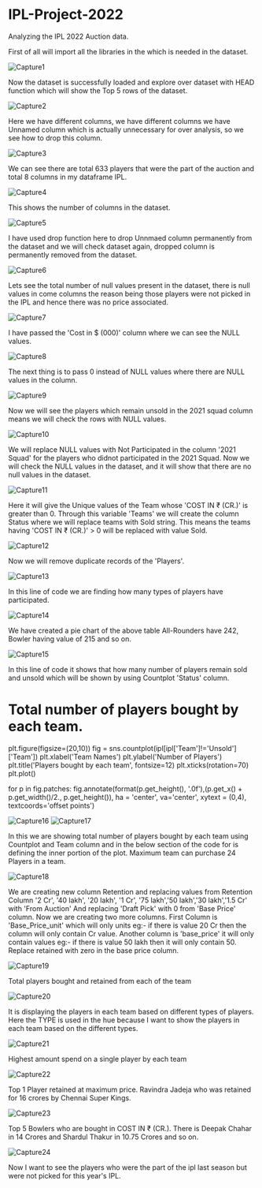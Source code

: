 # IPL-Project-2022
Analyzing the IPL 2022 Auction data.

First of all will import all the libraries in the which is needed in the dataset.

![Capture1](https://user-images.githubusercontent.com/79398731/188058586-51568191-1b67-465d-845b-777994644cc0.PNG)

Now the dataset is successfully loaded and explore over dataset with HEAD function which will show the Top 5 rows of the dataset.

![Capture2](https://user-images.githubusercontent.com/79398731/188060265-4c8021f0-4c6e-4d45-bd78-9cf445e8fdbc.PNG)


Here we have different columns, we have different columns we have Unnamed column which is actually unnecessary for over analysis, so we see how to drop this column.

![Capture3](https://user-images.githubusercontent.com/79398731/188060459-acd6418e-ee61-4b84-babb-3b2f67008314.PNG)

We can see there are total 633 players that were the part of the auction and total 8 columns in my dataframe IPL.

![Capture4](https://user-images.githubusercontent.com/79398731/188061519-b2aea24f-8848-4357-93a1-0fa7b0a136b9.PNG)

This shows the number of columns in the dataset.

![Capture5](https://user-images.githubusercontent.com/79398731/188062318-7a5bb543-477a-4672-a51d-49e38c130d28.PNG)


I have used drop function here to drop Unnmaed column permanently from the dataset and we will check dataset again, dropped column is permanently removed from the dataset.

![Capture6](https://user-images.githubusercontent.com/79398731/188062580-c9b7c508-7695-4bf3-8810-18c5b1d6fa8e.PNG)

Lets see the total number of null values present in the dataset, there is null values in come columns the reason being those players were not picked in the IPL and hence there was no price associated.


![Capture7](https://user-images.githubusercontent.com/79398731/188063902-9a211372-f66e-44c5-881c-a678760cd0b9.PNG)

I have passed the 'Cost in $ (000)' column where we can see the NULL values.

![Capture8](https://user-images.githubusercontent.com/79398731/188064967-b11f75eb-62a4-4493-8a46-905725d80fe9.PNG)

The next thing is to pass 0 instead of NULL values where there are NULL values in the column.

![Capture9](https://user-images.githubusercontent.com/79398731/188065778-c5b0770d-2218-469b-a328-f69085b51dd0.PNG)

Now we will see the players which remain unsold in the 2021 squad column means we will check the rows with NULL values.


![Capture10](https://user-images.githubusercontent.com/79398731/188067052-e5716b23-1d5b-4242-8991-d579576177db.PNG)

We will replace NULL values with Not Participated in the column '2021 Squad' for the players who didnot participated in the 2021 Squad. Now we will check the NULL values in the dataset, and it will show that there are no null values in the dataset.

![Capture11](https://user-images.githubusercontent.com/79398731/188070615-2c337618-18c3-40e0-aaa0-5e96593fb478.PNG)


Here it will give the Unique values of the Team whose 'COST IN ₹ (CR.)' is greater than 0. Through this variable 'Teams' we will create the column Status where we will replace teams with Sold string. This means the teams having 'COST IN ₹ (CR.)' > 0 will be replaced with value Sold.


![Capture12](https://user-images.githubusercontent.com/79398731/188071440-b4d422b8-c16f-4fdc-9daf-0f2f67bda174.PNG)

Now we will remove duplicate records of the 'Players'.


![Capture13](https://user-images.githubusercontent.com/79398731/188072510-5d35587f-72a5-4c75-8916-05c1416e745e.PNG)

In this line of code we are finding how many types of players have participated.


![Capture14](https://user-images.githubusercontent.com/79398731/188073763-95a6460b-3bd1-4852-afcd-584031353263.PNG)

We have created a pie chart of the above table All-Rounders have 242, Bowler having value of 215 and so on.


![Capture15](https://user-images.githubusercontent.com/79398731/188077001-5806a378-2d26-4982-ba51-b45e26237d0f.PNG)

In this line of code it shows that how many number of players remain sold and unsold which will be shown by using Countplot 'Status' column.

# Total number of players bought by each team.

plt.figure(figsize=(20,10))
fig = sns.countplot(ipl[ipl['Team']!='Unsold']['Team'])
plt.xlabel('Team Names')
plt.ylabel('Number of Players')
plt.title('Players bought by each team', fontsize=12)
plt.xticks(rotation=70)
plt.plot()

for p in fig.patches:
    fig.annotate(format(p.get_height(), '.0f'),(p.get_x() + p.get_width()/2., p.get_height()), ha = 'center', va='center', xytext = (0,4), textcoords='offset points')

![Capture16](https://user-images.githubusercontent.com/79398731/188079448-5d221487-9a05-45cf-9dda-c2ac17100fbe.PNG)
![Capture17](https://user-images.githubusercontent.com/79398731/188079510-2e519244-3f53-4741-9044-554e1ea1f597.PNG)

In this we are showing total number of players bought by each team using Countplot and Team column and in the below section of the code for is defining the inner portion of the plot. Maximum team can purchase 24 Players in a team.


![Capture18](https://user-images.githubusercontent.com/79398731/188139856-fe56d5de-616b-4017-96b3-8fbc11778b94.PNG)

We are creating new column Retention and replacing values from Retention Column '2 Cr', '40 lakh', '20 lakh', '1 Cr', '75 lakh','50 lakh','30 lakh','1.5 Cr' with 'From Auction'
And replacing 'Draft Pick' with 0 from 'Base Price' column.
Now we are creating two more columns. First Column is 'Base_Price_unit' which will only units eg:- if there is value 20 Cr then the column will only contain Cr value.
Another column is 'base_price' it will only contain values eg:- if there is value 50 lakh then it will only contain 50.
Replace retained with zero in the base price column.


![Capture19](https://user-images.githubusercontent.com/79398731/188141116-ee217ff3-05aa-4483-ba26-ef5fecd3770d.PNG)

Total players bought and retained from each of the team


![Capture20](https://user-images.githubusercontent.com/79398731/188143096-2080bbd9-6f86-4018-8d0c-b4cb59484017.PNG)

It is displaying the players in each team based on different types of players. Here the TYPE is used in the hue because I want to show the players in each team based on the different types.


![Capture21](https://user-images.githubusercontent.com/79398731/188146175-a7c42dd1-c826-4f73-bda7-b593fce2a6a0.PNG)

Highest amount spend on a single player by each team


![Capture22](https://user-images.githubusercontent.com/79398731/188148877-13561382-3d8f-47dc-9669-2d6d8f8089e6.PNG)

Top 1 Player retained at maximum price. Ravindra Jadeja who was retained for 16 crores by Chennai Super Kings.


![Capture23](https://user-images.githubusercontent.com/79398731/188150330-05baa9fd-1dbd-4416-b60d-b4cc589676f8.PNG)

Top 5 Bowlers who are bought in COST IN ₹ (CR.). There is Deepak Chahar in 14 Crores and Shardul Thakur in 10.75 Crores and so on.


![Capture24](https://user-images.githubusercontent.com/79398731/188152135-84b45a0c-dc70-4c5c-a291-f59e4e1e68ac.PNG)

Now I want to see the players who were the part of the ipl last season but were not picked for this year's IPL.
